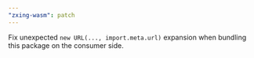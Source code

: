 ```yaml
---
"zxing-wasm": patch
---
```


Fix unexpected `new URL(..., import.meta.url)` expansion when bundling this package on the consumer side.
